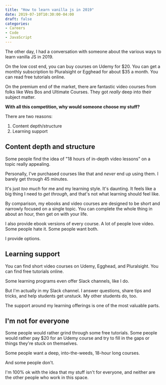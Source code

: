 ```yaml
---
title: "How to learn vanilla js in 2019"
date: 2019-07-10T10:30:00-04:00
draft: false
categories:
- Careers
- Code
- JavaScript
---
```


The other day, I had a conversation with someone about the various ways to learn vanilla JS in 2019.

On the low cost end, you can buy courses on Udemy for $20. You can get a monthly subscription to Pluralsight or Egghead for about $35 a month. You can read free tutorials online.

On the premium end of the market, there are fantastic video courses from folks like Wes Bos and Ultimate Courses. They got *really* deep into their subject matter.

**With all this competition, why would someone choose my stuff?**

There are two reasons:

1. Content depth/structure
2. Learning support

## Content depth and structure

Some people find the idea of "18 hours of in-depth video lessons" on a topic really appealing.

Personally, I've purchased courses like that and *never* end up using them. I barely get through 45 minutes.

It's just *too much* for me and my learning style. It's daunting. It feels like a big thing I need to *get through*, and that's not what learning should feel like.

By comparison, my ebooks and video courses are designed to be short and narrowly focused on a single topic. You can complete the whole thing in about an hour, then get on with your life.

I also provide ebook versions of every course. A lot of people love video. Some people hate it. Some people want both.

I provide options.

## Learning support

You can find short video courses on Udemy, Egghead, and Pluralsight. You can find free tutorials online.

Some learning programs even offer Slack channels, like I do.

But I'm actually in my Slack channel. I answer questions, share tips and tricks, and help students get unstuck. My other students do, too.

The support around my learning offerings is one of the most valuable parts.

## I'm not for everyone

Some people would rather grind through some free tutorials. Some people would rather pay $20 for an Udemy course and try to fill in the gaps or things they're stuck on themselves.

Some people want a deep, into-the-weeds, 18-hour long courses.

And some people don't.

I'm 100% ok with the idea that my stuff isn't for everyone, and neither are the other people who work in this space.